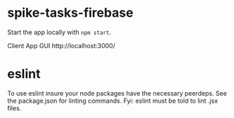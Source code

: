 # spike-tasks-firebase

Start the app locally with `npm start`.

Client App GUI
http://localhost:3000/


# eslint
To use eslint insure your node packages have the necessary peerdeps.
See the package.json for linting commands. Fyi: eslint must be told to lint .jsx files.

